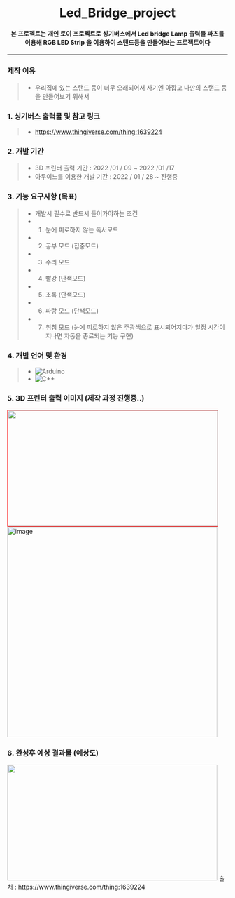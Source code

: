 # <div align=center> Led_Bridge_project </div>
#### <div align=center> 본 프로젝트는 개인 토이 프로젝트로 싱기버스에서 Led bridge Lamp 출력물 파츠를 이용해 RGB LED Strip 을 이용하여 스탠드등을 만들어보는 프로젝트이다 </div>
***

### 제작 이유 
> * 우리집에 있는 스탠드 등이 너무 오래되어서  사기엔 아깝고 나만의 스탠드 등을 만들어보기 위해서 

### 1. 싱기버스 출력물 및 참고 링크 
> *  https://www.thingiverse.com/thing:1639224

### 2. 개발 기간 

> * 3D 프린터 출력 기간 : 2022 /01 / 09 ~ 2022 /01 /17 
> * 아두이노를 이용한 개발 기간 : 2022 / 01 / 28 ~ 진행중 

### 3. 기능 요구사항 (목표)
> * 개발시 필수로 반드시 들어가야하는 조건 
> * 1. 눈에 피로하지 않는 독서모드 
> * 2. 공부 모드 (집중모드) 
> * 3. 수리 모드 
> * 4. 빨강 (단색모드) 
> * 5. 초록 (단색모드)
> * 6. 파랑 모드 (단색모드)
> * 7. 취침 모드 (눈에 피로하지 않은 주광색으로 표시되어지다가 일정 시간이 지나면 자동을 종료되는 기능 구현)

### 4. 개발 언어 및 환경 
> * ![Arduino](https://img.shields.io/badge/-Arduino-00979D?style=for-the-badge&logo=Arduino&logoColor=white)
> * ![C++](https://img.shields.io/badge/c++-%2300599C.svg?style=for-the-badge&logo=c%2B%2B&logoColor=white)

### 5. 3D 프린터 출력 이미지 (제작 과정 진행중..) 
<div style="width:480;height:264;border:1px solid red; float:left,">
<img src = "https://user-images.githubusercontent.com/92977647/151405882-868e048f-3da1-43c8-b910-628e1545a484.gif" width="480" height="264/"/>
</div>
<img width="480" alt="image" src="https://user-images.githubusercontent.com/92977647/151407074-f02b3c15-74e0-4a43-86bf-eca1ac3caa72.png">

### 6. 완성후 예상 결과물 (예상도)
<img src = "https://user-images.githubusercontent.com/92977647/151407579-443d4673-a5aa-4c58-9bc1-738e3418344e.png" width="480" height="264"/>
출처 : https://www.thingiverse.com/thing:1639224
